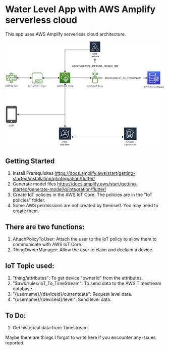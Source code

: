 # Water Level App with AWS Amplify serverless cloud

This app uses AWS Amplify serverless cloud architecture.
 
![](https://github.com/Obaidiaa/water-level-app-amplify-flutter/blob/main/aws%20serverless%20.png?raw=true)


## Getting Started

1. Install Prerequisites https://docs.amplify.aws/start/getting-started/installation/q/integration/flutter/
2. Generate model files https://docs.amplify.aws/start/getting-started/generate-model/q/integration/flutter/
3. Create IoT policies in the AWS IoT Core. The policies are in the "IoT policies" folder.
4. Some AWS permissions are not created by themself. You may need to create them.

## There are two functions: 
1. AttachPolicyToUser: Attach the user to the IoT policy to allow them to communicate with AWS IoT Core.
2. ThingOwnerManager: Allow the user to claim and declaim a device.

## IoT Topic used:
1. "thing/attributes": To get device "ownerId" from the attributes.
2. "$aws/rules/IoT_To_TimeStream": To send data to the AWS Timestream database.
3. "{username}/{deviceid}/currentdata": Request level data.
4. "{username}/{deviceid}/level": Send level data.

## To Do:
1. Get historical data from Timestream.

Maybe there are things I forgot to write here if you encounter any issues reported.
